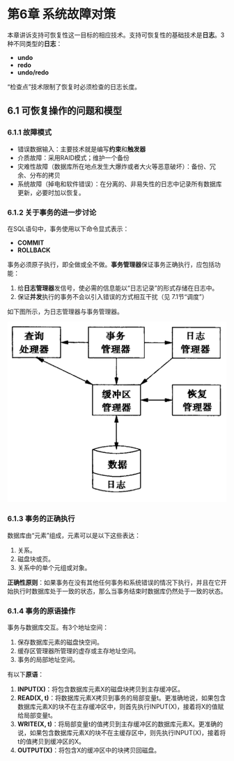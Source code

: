 # 第6章 系统故障对策
本章讲诉支持可恢复性这一目标的相应技术。支持可恢复性的基础技术是**日志**。3种不同类型的**日志**：

* **undo**
* **redo**
* **undo/redo**

“检查点”技术限制了恢复时必须检查的日志长度。

## 6.1 可恢复操作的问题和模型

### 6.1.1  故障模式

* 错误数据输入：主要技术就是编写**约束**和**触发器**
* 介质故障：采用RAID模式；维护一个备份
* 灾难性故障（数据库所在地点发生大爆炸或者大火等恶意破坏）：备份、冗余、分布的拷贝
* 系统故障（掉电和软件错误）：在分离的、非易失性的日志中记录所有数据库更新，必要时加以恢复。

### 6.1.2 关于事务的进一步讨论

在SQL语句中，事务使用以下命令显式表示：

* **COMMIT**
* **ROLLBACK**

事务必须原子执行，即全做或全不做。**事务管理器**保证事务正确执行，应包括功能：

1. 给**日志管理器**发信号，使必需的信息能以“日志记录”的形式存储在日志中。
2. 保证**并发**执行的事务不会以引入错误的方式相互干扰（见 7.1节“调度”）

如下图所示，为日志管理器与事务管理器。

![日志管理器与事务管理器](../images/6-1.png)

### 6.1.3 事务的正确执行

数据库由“元素”组成，元素可以是以下这些表达：

1. 关系。
2. 磁盘块或页。
3. 关系中的单个元组或对象。

​	**正确性原则**：如果事务在没有其他任何事务和系统错误的情况下执行，并且在它开始执行时数据库处于一致的状态，那么当事务结束时数据库仍然处于一致的状态。

### 6.1.4 事务的原语操作

事务与数据库交互。有3个地址空间：

1. 保存数据库元素的磁盘快空间。
2. 缓存区管理器所管理的虚存或主存地址空间。
3. 事务的局部地址空间。

有以下**原语**：

1. **INPUT(X)**：将包含数据库元素X的磁盘块拷贝到主存缓冲区。
2. **READ(X, t)**：将数据库元素X拷贝到事务的局部变量t。更准确地说，如果包含数据库元素X的块不在主存缓冲区中，则首先执行INPUT(X)，接着将X的值赋给局部变量t。
3. **WRITE(X, t)**：将局部变量t的值拷贝到主存缓冲区的数据库元素X。更准确的说，如果包含数据库元素X的块不在主缓存区中，则先执行INPUT(X)，接着将t的值拷贝到缓冲区的X。
4. **OUTPUT(X)**：将包含X的缓冲区中的块拷贝回磁盘。